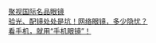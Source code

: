   
[聚视国际名品眼镜](http://www.dianyue.me/archives/654/eyz675xcxmpimrw1/)  
[验光、配镜处处是坑！网络眼镜，多少隐忧？](http://www.dianyue.me/archives/635/7oh74y5oiie8yszg/)  
[看手机，就用“手机眼镜”！](http://www.dianyue.me/archives/588/hoeh9s29evmj0gpg/)